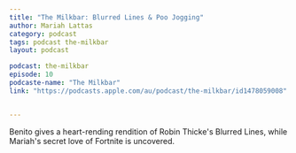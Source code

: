 ```yaml
---
title: "The Milkbar: Blurred Lines & Poo Jogging"
author: Mariah Lattas
category: podcast
tags: podcast the-milkbar
layout: podcast

podcast: the-milkbar
episode: 10
podcaste-name: "The Milkbar"
link: "https://podcasts.apple.com/au/podcast/the-milkbar/id1478059008"


---
```


Benito gives a heart-rending rendition of Robin Thicke's Blurred Lines, while Mariah's secret love of Fortnite is uncovered.